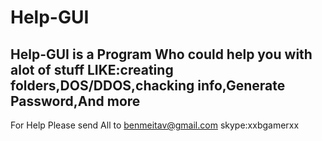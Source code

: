 # Help-GUI
Help-GUI is a Program Who could help you with alot of stuff
LIKE:creating folders,DOS/DDOS,chacking info,Generate Password,And more 
------------------------------------------------------------------------------------------------------------------------------------------

For Help Please send All to benmeitav@gmail.com
skype:xxbgamerxx
